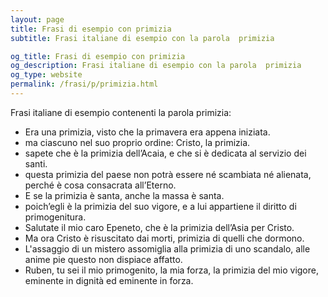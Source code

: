 ```yaml
---
layout: page
title: Frasi di esempio con primizia 
subtitle: Frasi italiane di esempio con la parola  primizia

og_title: Frasi di esempio con primizia 
og_description: Frasi italiane di esempio con la parola  primizia
og_type: website
permalink: /frasi/p/primizia.html
---
```


Frasi italiane di esempio contenenti la parola primizia:


- Era una primizia, visto che la primavera era appena iniziata.
- ma ciascuno nel suo proprio ordine: Cristo, la primizia.
- sapete che è la primizia dell’Acaia, e che si è dedicata al servizio dei santi.
- questa primizia del paese non potrà essere né scambiata né alienata, perché è cosa consacrata all’Eterno.
- E se la primizia è santa, anche la massa è santa.
- poich’egli è la primizia del suo vigore, e a lui appartiene il diritto di primogenitura.
- Salutate il mio caro Epeneto, che è la primizia dell’Asia per Cristo.
- Ma ora Cristo è risuscitato dai morti, primizia di quelli che dormono.
- L'assaggio di un mistero assomiglia alla primizia di uno scandalo, alle anime pie questo non dispiace affatto.
- Ruben, tu sei il mio primogenito, la mia forza, la primizia del mio vigore, eminente in dignità ed eminente in forza.
